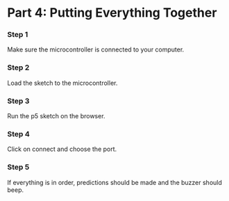 # Part 4: Putting Everything Together

### Step 1

Make sure the microcontroller is connected to your computer. &#x20;

### Step 2

Load the sketch to the microcontroller. &#x20;

### Step 3

Run the p5 sketch on the browser. &#x20;

### Step 4

Click on connect and choose the port. &#x20;

### Step 5

If everything is in order, predictions should be made and the buzzer should beep. &#x20;
